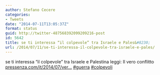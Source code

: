 ```yaml
---
author: Stefano Cecere
categories:
- Tweets
date: "2014-07-11T13:05:37Z"
format: status
guid: http://twitter-487568392099209216-post
id: 5642
title: se ti interessa “il colpevole” tra Israele e Pales&#8230;
url: /2014/07/11/se-ti-interessa-il-colpevole-tra-israele-e-pales/
---
```


se ti interessa “il colpevole” tra Israele e Palestina leggi: Il vero conflitto [pressenza.com/it/2014/07/ver…](http://www.pressenza.com/it/2014/07/vero-conflitto/) [#guerra](http://twitter.com/search?q=%23guerra) [#colpevoli](http://twitter.com/search?q=%23colpevoli)